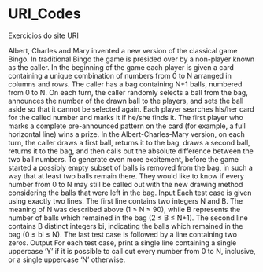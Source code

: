 # URI_Codes
Exercicios do site URI

Albert, Charles and Mary invented a new version of the classical game Bingo. In traditional Bingo the game is presided over by a non-player known as the caller. In the beginning of the game each player is given a card containing a unique combination of numbers from 0 to N arranged in columns and rows. The caller has a bag containing N+1 balls, numbered from 0 to N. On each turn, the caller randomly selects a ball from the bag, announces the number of the drawn ball to the players, and sets the ball aside so that it cannot be selected again. Each player searches his/her card for the called number and marks it if he/she finds it. The first player who marks a complete pre-announced pattern on the card (for example, a full horizontal line) wins a prize.
In the Albert-Charles-Mary version, on each turn, the caller draws a first ball, returns it to the bag, draws a second ball, returns it to the bag, and then calls out the absolute difference between the two ball numbers. To generate even more excitement, before the game started a possibly empty subset of balls is removed from the bag, in such a way that at least two balls remain there. They would like to know if every number from 0 to N may still be called out with the new drawing method considering the balls that were left in the bag.
Input
Each test case is given using exactly two lines. The first line contains two integers N and B. The meaning of N was described above (1 ≤ N ≤ 90), while B represents the number of balls which remained in the bag (2 ≤ B ≤ N+1). The second line contains B distinct integers bi, indicating the balls which remained in the bag (0 ≤ bi ≤ N).
The last test case is followed by a line containing two zeros.
Output
For each test case, print a single line containing a single uppercase ‘Y’ if it is possible to call out every number from 0 to N, inclusive, or a single uppercase ‘N’ otherwise.
